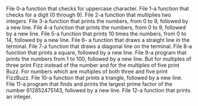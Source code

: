 File 0-a function that checks for uppercase character.
File 1-a function that checks for a digit (0 through 9).
File 2-a function that multiplies two integers.
File 3-a function that prints the numbers, from 0 to 9, followed by a new line.
File 4-a function that prints the numbers, from 0 to 9, followed by a new line.
File 5-a function that prints 10 times the numbers, from 0 to 14, followed by a new line.
File 6- a function that draws a straight line in the terminal.
File 7-a function that draws a diagonal line on the terminal.
File 8-a function that prints a square, followed by a new line.
File 9-a program that prints the numbers from 1 to 100, followed by a new line. But for multiples of three print Fizz instead of the number and for the multiples of five print Buzz. For numbers which are multiples of both three and five print FizzBuzz.
File 10-a function that prints a triangle, followed by a new line.
File 11-a program that finds and prints the largest prime factor of the number 612852475143, followed by a new line.
File 12-a function that prints an integer.
